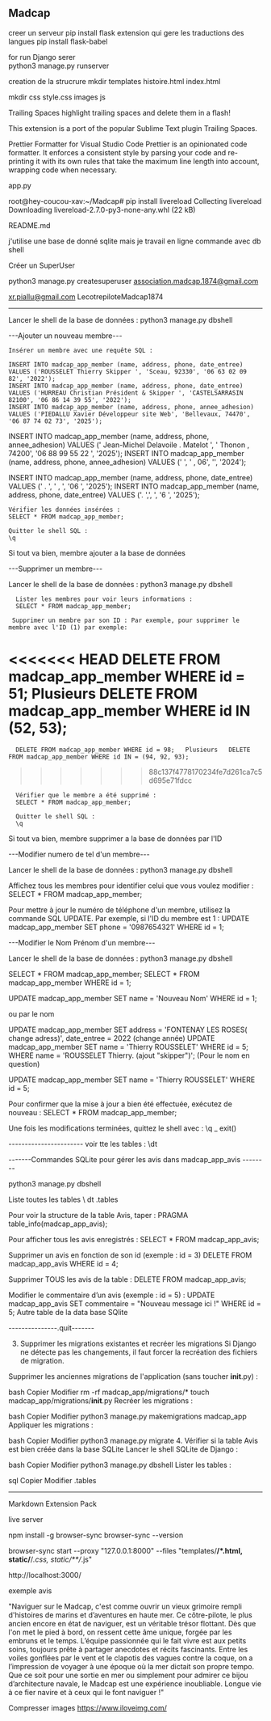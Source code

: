 ## Madcap  

creer un serveur  pip install flask
extension qui gere les traductions des langues
pip install flask-babel

for run Django serer  
python3 manage.py runserver

creation de la strucrure
mkdir templates
  histoire.html
  index.html

mkdir css
  style.css
  images
  js

Trailing Spaces
highlight trailing spaces and delete them in a flash!

This extension is a port of the popular Sublime Text plugin Trailing Spaces.

Prettier Formatter for Visual Studio Code
Prettier is an opinionated code formatter. It enforces a consistent style by parsing your code and re-printing it with its own rules that take the maximum line length into account, wrapping code when necessary.


app.py

root@hey-coucou-xav:~/Madcap# pip install livereload
Collecting livereload
  Downloading livereload-2.7.0-py3-none-any.whl (22 kB)
  
README.md


j'utilise une base de donné sqlite mais je travail en ligne commande avec db shell

Créer un SuperUser

 python3 manage.py createsuperuser
 association.madcap.1874@gmail.com

xr.piallu@gmail.com
LecotrepiloteMadcap1874

----------------------------


Lancer le shell de la base de données : python3 manage.py dbshell

---Ajouter un nouveau membre---

    Insérer un membre avec une requête SQL :
    
    INSERT INTO madcap_app_member (name, address, phone, date_entree) VALUES ('ROUSSELET Thierry Skipper ', 'Sceau, 92330', '06 63 02 09 82', '2022');
    INSERT INTO madcap_app_member (name, address, phone, date_entree) VALUES ('HURREAU Christian Président & Skipper ', 'CASTELSARRASIN 82100', '06 86 14 39 55', '2022');
    INSERT INTO madcap_app_member (name, address, phone, annee_adhesion) VALUES ('PIEDALLU Xavier Développeur site Web', 'Bellevaux, 74470', '06 87 74 02 73', '2025');



INSERT INTO madcap_app_member (name, address, phone, annee_adhesion) VALUES (' Jean-Michel Delavoile . Matelot ', ' Thonon , 74200', '06 88 99 55 22 ', '2025');
INSERT INTO madcap_app_member (name, address, phone, annee_adhesion) VALUES ('       ',   '      , 06', '', '2024');







INSERT INTO madcap_app_member (name, address, phone, date_entree) VALUES ('   .   ', ' , ', '06  ', '2025');
INSERT INTO madcap_app_member (name, address, phone, date_entree) VALUES ('. ',',  ', '6 ', '2025');





    Vérifier les données insérées :
    SELECT * FROM madcap_app_member;

    Quitter le shell SQL :
    \q

Si tout va bien, membre ajouter a la base de données

---Supprimer un membre---

Lancer le shell de la base de données : python3 manage.py dbshell

      Lister les membres pour voir leurs informations :
      SELECT * FROM madcap_app_member;

     Supprimer un membre par son ID : Par exemple, pour supprimer le membre avec l'ID (1) par exemple:
<<<<<<< HEAD
      DELETE FROM madcap_app_member WHERE id = 51;   Plusieurs   DELETE FROM madcap_app_member WHERE id IN (52, 53);
=======
      DELETE FROM madcap_app_member WHERE id = 98;   Plusieurs   DELETE FROM madcap_app_member WHERE id IN = (94, 92, 93); 
>>>>>>> 88c137f4778170234fe7d261ca7c5d695e71fdcc
    
      Vérifier que le membre a été supprimé :
      SELECT * FROM madcap_app_member;

      Quitter le shell SQL :
      \q

Si tout va bien, membre supprimer a la base de données par l'ID


---Modifier numero de tel d'un membre---

Lancer le shell de la base de données : python3 manage.py dbshell

Affichez tous les membres pour identifier celui que vous voulez modifier :
    SELECT * FROM madcap_app_member;


Pour mettre à jour le numéro de téléphone d'un membre, utilisez la commande SQL UPDATE. Par exemple, si l'ID du membre est 1 :
      UPDATE madcap_app_member 
      SET phone = '0987654321'
      WHERE id = 1;


---Modifier le Nom Prénom d'un membre---

Lancer le shell de la base de données : python3 manage.py dbshell

  SELECT * FROM madcap_app_member;
  SELECT * FROM madcap_app_member WHERE id = 1;

  UPDATE madcap_app_member
  SET name = 'Nouveau Nom'
  WHERE id = 1;

ou par le nom

UPDATE madcap_app_member 
SET address = 'FONTENAY LES ROSES( change adress)', date_entree = 2022 (change année)
UPDATE madcap_app_member SET name = 'Thierry ROUSSELET' WHERE id = 5;
WHERE name = 'ROUSSELET	Thierry. (ajout "skipper")'; (Pour le nom en question)

UPDATE madcap_app_member SET name = 'Thierry ROUSSELET' WHERE id = 5;

Pour confirmer que la mise à jour a bien été effectuée, exécutez de nouveau :
      SELECT * FROM madcap_app_member;

Une fois les modifications terminées, quittez le shell avec :
      \q _  exit()


----------------------- voir tte les tables : \dt

-------Commandes SQLite pour gérer les avis dans madcap_app_avis --------

python3 manage.py dbshell

Liste toutes les tables     \ dt    .tables

Pour voir la structure de la table Avis, taper :
    PRAGMA table_info(madcap_app_avis);

Pour afficher tous les avis enregistrés :
    SELECT * FROM madcap_app_avis;


Supprimer un avis en fonction de son id (exemple : id = 3) 
    DELETE FROM madcap_app_avis WHERE id = 4;

 Supprimer TOUS les avis de la table :
    DELETE FROM madcap_app_avis;


Modifier le commentaire d’un avis (exemple : id = 5) :
    UPDATE madcap_app_avis 
    SET commentaire = "Nouveau message ici !" 
    WHERE id = 5;
    Autre table de la data base SQlite 


---------------.quit-------

3. Supprimer les migrations existantes et recréer les migrations
Si Django ne détecte pas les changements, il faut forcer la recréation des fichiers de migration.

Supprimer les anciennes migrations de l'application (sans toucher __init__.py) :

bash
Copier
Modifier
rm -rf madcap_app/migrations/*
touch madcap_app/migrations/__init__.py
Recréer les migrations :

bash
Copier
Modifier
python3 manage.py makemigrations madcap_app
Appliquer les migrations :

bash
Copier
Modifier
python3 manage.py migrate
4. Vérifier si la table Avis est bien créée dans la base SQLite
Lancer le shell SQLite de Django :

bash
Copier
Modifier
python3 manage.py dbshell
Lister les tables :

sql
Copier
Modifier
.tables


--------------

Markdown Extension Pack

live server 

npm install -g browser-sync
browser-sync --version

browser-sync start --proxy "127.0.0.1:8000" --files "templates/**/*.html, static/**/*.css, static/**/*.js"

http://localhost:3000/

exemple avis

"Naviguer sur le Madcap, c'est comme ouvrir un vieux grimoire rempli d'histoires de marins et d’aventures en haute mer. Ce côtre-pilote, le plus ancien encore en état de naviguer, est un véritable trésor flottant. Dès que l'on met le pied à bord, on ressent cette âme unique, forgée par les embruns et le temps. L’équipe passionnée qui le fait vivre est aux petits soins, toujours prête à partager anecdotes et récits fascinants. Entre les voiles gonflées par le vent et le clapotis des vagues contre la coque, on a l’impression de voyager à une époque où la mer dictait son propre tempo. Que ce soit pour une sortie en mer ou simplement pour admirer ce bijou d’architecture navale, le Madcap est une expérience inoubliable. Longue vie à ce fier navire et à ceux qui le font naviguer !"


Compresser images
https://www.iloveimg.com/